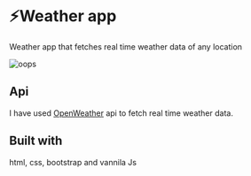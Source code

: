 # ⚡Weather app
 Weather app that fetches real time weather data of any location

![oops](https://user-images.githubusercontent.com/86938309/190470323-ddaeb652-7208-4cb2-8958-98473ba9f3f2.png)


## Api
I have used [OpenWeather](https://openweathermap.org/api) api to fetch real time weather data.

## Built with
html, css, bootstrap and vannila Js




